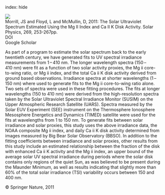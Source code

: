 index: hide

<div class="Citation">
    <div class="Citation-thumb CitationThumb-linked"  data-href="https://doi.org/10.1007/s11207-011-9708-7">
      <img src="https://static.claimspace.cloud/climate-study-static/refs/thumbs/8/Morrill_et_al_2011-thumb.png" />
    </div>

  <div class="Citation-body">
    <div class="Citation-text">Morrill, JS and Floyd, L and McMullin, D, 2011: The Solar Ultraviolet Spectrum Estimated Using the Mg II Index and Ca II K Disk Activity. <span class="Article-journal">Solar Physics, </span><span class="Article-volume">269, </span>253-267pp.</div>
    <div class="Citation-links">
      <div class="CitationLink" data-href="https://doi.org/10.1007/s11207-011-9708-7">
        <div class="CitationLink-icon CitationLink-Doi"></div>
        <div class="CitationLink-text">DOI</div>
      </div>
      <div class="CitationLink" data-href="https://scholar.google.com/scholar?q=10.1007/s11207-011-9708-7">
        <div class="CitationLink-icon CitationLink-Scholar"></div>
        <div class="CitationLink-text">Google Scholar</div>
      </div>
    </div>
  </div>
</div>

As part of a program to estimate the solar spectrum back to the early twentieth century, we have generated fits to UV spectral irradiance measurements from 1 – 410 nm. The longer wavelength spectra (150 – 410 nm) were fit as a function of two solar activity proxies, the Mg ii core-to-wing ratio, or Mg ii index, and the total Ca ii K disk activity derived from ground based observations. Irradiance spectra at shorter wavelengths (1 – 150 nm) where used to generate fits to the Mg ii core-to-wing ratio alone. Two sets of spectra were used in these fitting procedures. The fits at longer wavelengths (150 to 410 nm) were derived from the high-resolution spectra taken by the Solar Ultraviolet Spectral Irradiance Monitor (SUSIM) on the Upper Atmospheric Research Satellite (UARS). Spectra measured by the Solar EUV Experiment (SEE) instrument on the Thermosphere Ionosphere Mesosphere Energetics and Dynamics (TIMED) satellite were used for the fits at wavelengths from 1 to 150 nm. To generate fits between solar irradiance and solar proxies, this study uses the above irradiance data, the NOAA composite Mg ii index, and daily Ca ii K disk activity determined from images measured by Big Bear Solar Observatory (BBSO). In addition to the fitting coefficients between irradiance and solar proxies, other results from this study include an estimated relationship between the fraction of the disk with enhanced Ca ii K activity and the Mg ii index, an upper bound of the average solar UV spectral irradiance during periods where the solar disk contains only regions of the quiet Sun, as was believed to be present during the Maunder Minimum, as well as results indicating that slightly more than 60% of the total solar irradiance (TSI) variability occurs between 150 and 400 nm.

<div class="Citation-copy">
&copy; Springer Nature, 2011
</div>